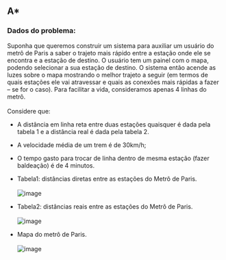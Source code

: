 ## A*
### Dados do problema:
Suponha que queremos construir um sistema para auxiliar um usuário do metrô de Paris a saber o trajeto mais rápido entre a estação onde ele se encontra e a estação de destino. O usuário tem um painel com o mapa, podendo selecionar a sua estação de destino. O sistema então acende as luzes sobre o mapa mostrando o melhor trajeto a seguir (em termos de quais estações ele vai atravessar e quais as conexões mais rápidas a fazer – se for o caso). Para     facilitar a vida, consideramos apenas 4 linhas do metrô. <br><br>
Considere que:
- A distância em linha reta entre duas estações quaisquer é dada pela tabela 1 e a distância real é dada pela tabela 2.
- A velocidade média de um trem é de 30km/h;
- O tempo gasto para trocar de linha dentro de mesma estação (fazer baldeação) é de 4 minutos.


- Tabela1: distâncias diretas entre as estações do Metrô de Paris. <br> <br>
![image](https://user-images.githubusercontent.com/55666691/190299752-98b2f102-ecbe-4a52-bd7f-29eaef97911f.png)

- Tabela2: distâncias reais entre as estações do Metrô de Paris. <br><br>
![image](https://user-images.githubusercontent.com/55666691/190299910-73f07d1c-55d3-4a7a-9878-444d1d4b03e7.png)

- Mapa do metrô de Paris. <br><br>
![image](https://user-images.githubusercontent.com/55666691/190300003-d1b93a89-5d2c-4d7c-b4a6-0393b5a9ccb8.png)
